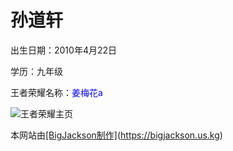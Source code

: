 # 孙道轩
出生日期：2010年4月22日 


学历：九年级


王者荣耀名称：<font color=Blue>姜梅花a</font>


![王者荣耀主页](https://bigjackson.us.kg/sdx/wz.jpg)

本网站由<u>[BigJackson制作]</u>(https://bigjackson.us.kg)